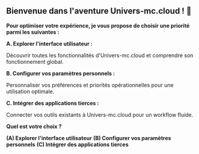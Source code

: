 ##  Bienvenue dans l'aventure Univers-mc.cloud ! 🚀

**Pour optimiser votre expérience, je vous propose de choisir une priorité parmi les suivantes :**

**A. Explorer l'interface utilisateur :**

Découvrir toutes les fonctionnalités d'Univers-mc.cloud et comprendre son fonctionnement global.

**B. Configurer vos paramètres personnels :**

Personnaliser vos préférences et priorités opérationnelles pour une utilisation optimale.

**C. Intégrer des applications tierces :**

Connecter vos outils existants à Univers-mc.cloud pour un workflow fluide.

**Quel est votre choix ?** 

**(A) Explorer l'interface utilisateur**
**(B) Configurer vos paramètres personnels**
**(C) Intégrer des applications tierces**



